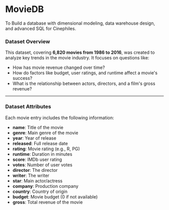 # MovieDB
To Build a database with dimensional modeling, data warehouse design, and advanced SQL for Cinephiles.

### Dataset Overview

This dataset, covering **6,820 movies from 1986 to 2016**, was created to analyze key trends in the movie industry. It focuses on questions like:

* How has movie revenue changed over time?
* How do factors like budget, user ratings, and runtime affect a movie's success?
* What is the relationship between actors, directors, and a film's gross revenue?

---

### Dataset Attributes

Each movie entry includes the following information:

* **name**: Title of the movie
* **genre**: Main genre of the movie
* **year**: Year of release
* **released**: Full release date
* **rating**: Movie rating (e.g., R, PG)
* **runtime**: Duration in minutes
* **score**: IMDb user rating
* **votes**: Number of user votes
* **director**: The director
* **writer**: The writer
* **star**: Main actor/actress
* **company**: Production company
* **country**: Country of origin
* **budget**: Movie budget (0 if not available)
* **gross**: Total revenue of the movie
